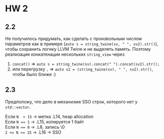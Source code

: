 # HW 2

## 2.2

Не получилось придумать, как cделать с произвольным числом параметров как в примере (```auto s = string_twine(sv, " ", sv2).str()```), чтобы сохранить логику LLVM Twine и не выделять память. Поэтому реализация конкатенации нескольких ```string_view``` через
1.  ```concat()``` => ```auto s = string_twine(sv).concat(" ").concat(sv2).str();```
2. или перегрузку ```,``` => ```auto s2 = (string_twine(sv), " ", sv2).str()```, чтобы было ближе :)

## 2.3

Предположу, что дело в механизме SSO строк, которого нет у ```std::vector```.

Если ```N  > 15``` -> метка .L14, heap allocation  
Если ```N == 1``` -> .L15, копируется 1 байт  
Если ```N == 0``` -> .L8, запись \0  
```2 <= N <= 15``` -> .L16 -> SSO  